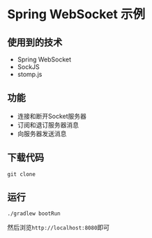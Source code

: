 # Spring WebSocket 示例

## 使用到的技术
- Spring WebSocket
- SockJS
- stomp.js

## 功能
- 连接和断开Socket服务器
- 订阅和退订服务器消息
- 向服务器发送消息


## 下载代码
```shell
git clone 
```

## 运行
```shell
./gradlew bootRun
```
然后浏览`http://localhost:8080`即可

